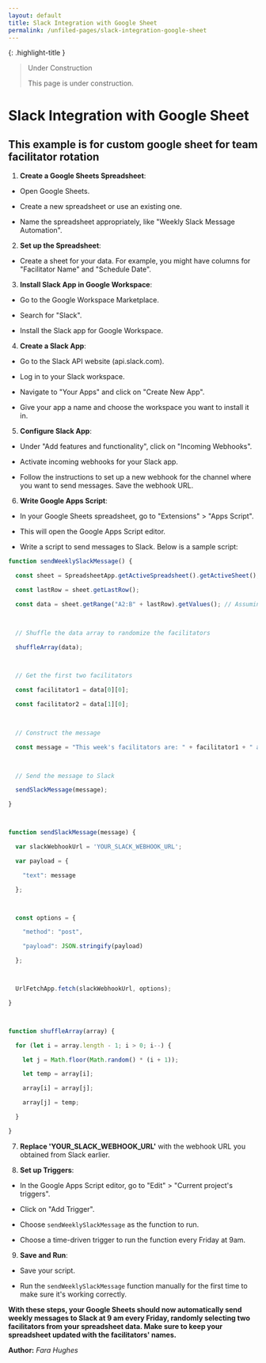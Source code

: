 ```yaml
---
layout: default
title: Slack Integration with Google Sheet
permalink: /unfiled-pages/slack-integration-google-sheet
---
```


{: .highlight-title }
> Under Construction
>
> This page is under construction.

# Slack Integration with Google Sheet

## This example is for custom google sheet for team facilitator rotation

1. **Create a Google Sheets Spreadsheet**:

- Open Google Sheets.

- Create a new spreadsheet or use an existing one.

- Name the spreadsheet appropriately, like "Weekly Slack Message Automation".

2. **Set up the Spreadsheet**:

- Create a sheet for your data. For example, you might have columns for "Facilitator Name" and "Schedule Date".

3. **Install Slack App in Google Workspace**:

- Go to the Google Workspace Marketplace.

- Search for "Slack".

- Install the Slack app for Google Workspace.

4. **Create a Slack App**:

- Go to the Slack API website (api.slack.com).

- Log in to your Slack workspace.

- Navigate to "Your Apps" and click on "Create New App".

- Give your app a name and choose the workspace you want to install it in.

5. **Configure Slack App**:

- Under "Add features and functionality", click on "Incoming Webhooks".

- Activate incoming webhooks for your Slack app.

- Follow the instructions to set up a new webhook for the channel where you want to send messages. Save the webhook URL.

6. **Write Google Apps Script**:

- In your Google Sheets spreadsheet, go to "Extensions" > "Apps Script".

- This will open the Google Apps Script editor.

- Write a script to send messages to Slack. Below is a sample script:

```js
function sendWeeklySlackMessage() {

  const sheet = SpreadsheetApp.getActiveSpreadsheet().getActiveSheet();

  const lastRow = sheet.getLastRow();

  const data = sheet.getRange("A2:B" + lastRow).getValues(); // Assuming data starts from row 2 and columns   A and B

  

  // Shuffle the data array to randomize the facilitators

  shuffleArray(data);

  

  // Get the first two facilitators

  const facilitator1 = data[0][0];

  const facilitator2 = data[1][0];

  

  // Construct the message

  const message = "This week's facilitators are: " + facilitator1 + " and " + facilitator2;

  

  // Send the message to Slack

  sendSlackMessage(message);

}



function sendSlackMessage(message) {

  var slackWebhookUrl = 'YOUR_SLACK_WEBHOOK_URL';

  var payload = {

    "text": message

  };



  const options = {

    "method": "post",

    "payload": JSON.stringify(payload)

  };



  UrlFetchApp.fetch(slackWebhookUrl, options);

}



function shuffleArray(array) {

  for (let i = array.length - 1; i > 0; i--) {

    let j = Math.floor(Math.random() * (i + 1));

    let temp = array[i];

    array[i] = array[j];

    array[j] = temp;

  }

}
```

7. **Replace 'YOUR_SLACK_WEBHOOK_URL'** with the webhook URL you
obtained from Slack earlier.

8. **Set up Triggers**:

- In the Google Apps Script editor, go to "Edit" > "Current project's triggers".

- Click on "Add Trigger".

- Choose `sendWeeklySlackMessage` as the function to run.

- Choose a time-driven trigger to run the function every Friday at 9am.

9. **Save and Run**:

- Save your script.

- Run the `sendWeeklySlackMessage` function manually for the first time to make sure it's working correctly.

**With these steps, your Google Sheets should now automatically send weekly messages to Slack at 9 am every Friday, randomly selecting two facilitators from your spreadsheet data. Make sure to keep your spreadsheet updated with the facilitators' names.**

**Author:** *Fara Hughes*
